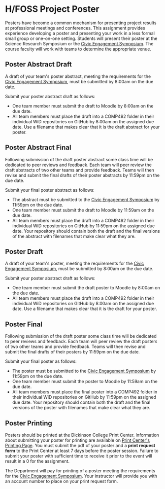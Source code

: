 # H/FOSS Project Poster

Posters have become a common mechanism for presenting project results at professional meetings and conferences. This assignment provides experience developing a poster and presenting your work in a less formal small group or one-on-one setting. Students will present their poster at the Science Research Symposium or the [Civic Engagement Symposium](https://www.dickinson.edu/info/20378/civic_engagement/4213/civic_engagement_symposium). The course faculty will work with teams to determine the appropriate venue.

## Poster Abstract Draft

A draft of your team's poster abstract, meeting the requirements for the [Civic Engagement Symposium](https://www.dickinson.edu/info/20378/civic_engagement/4213/civic_engagement_symposium), must be submitted by 8:00am on the due date.

Submit your poster abstract draft as follows:
* One team member must submit the draft to Moodle by 8:00am on the due date.
* All team members must place the draft into a COMP492 folder in their individual WiD repositories on GitHub by 8:00am on the assigned due date.  Use a filename that makes clear that it is the draft abstract for your poster.

## Poster Abstract Final

Following submission of the draft poster abstract some class time will be dedicated to peer reviews and feedback.  Each team will peer review the draft abstracts of two other teams and provide feedback.  Teams will then revise and submit the final drafts of their poster abstracts by 11:59pm on the due date.

Submit your final poster abstract as follows:
* The abstract must be submitted to the [Civic Engagement Symposium](https://www.dickinson.edu/info/20378/civic_engagement/4213/civic_engagement_symposium) by 11:59pm on the due date.
* One team member must submit the draft to Moodle by 11:59am on the due date.
* All team members must place the draft into a COMP492 folder in their individual WiD repositories on GitHub by 11:59pm on the assigned due date.  Your repository should contain both the draft and the final versions of the abstract with filenames that make clear what they are.

## Poster Draft

A draft of your team's poster, meeting the requirements for the [Civic Engagement Symposium](https://www.dickinson.edu/info/20378/civic_engagement/4213/civic_engagement_symposium), must be submitted by 8:00am on the due date.

Submit your poster abstract draft as follows:
* One team member must submit the draft poster to Moodle by 8:00am on the due date.
* All team members must place the draft into a COMP492 folder in their individual WiD repositories on GitHub by 8:00am on the assigned due date. Use a filename that makes clear that it is the draft for your poster.

## Poster Final

Following submission of the draft poster some class time will be dedicated to peer reviews and feedback.  Each team will peer review the draft posters of two other teams and provide feedback.  Teams will then revise and submit the final drafts of their posters by 11:59pm on the due date.

Submit your final poster as follows:
* The poster must be submitted to the [Civic Engagement Symposium](https://www.dickinson.edu/info/20378/civic_engagement/4213/civic_engagement_symposium) by 11:59pm on the due date.
* One team member must submit the poster to Moodle by 11:59am on the due date.
* All team members must place the final poster into a COMP492 folder in their individual WiD repositories on GitHub by 11:59pm on the assigned due date.  Your repository should contain both the draft and the final versions of the poster with filenames that make clear what they are.

## Poster Printing

Posters should be printed at the Dickinson College Print Center.  Information about submitting your poster for printing are available on [Print Center's Printing Page](https://www.dickinson.edu/info/20087/print_center/1603/printing).  You must submit the pdf of your poster and a **print request form** to the Print Center at least 7 days before the poster session.  Failure to submit your poster with sufficient time to receive it prior to the event will result in a 0 for the assignment.

The Department will pay for printing of a poster meeting the requirements for the [Civic Engagement Symposium](https://www.dickinson.edu/info/20378/civic_engagement/4213/civic_engagement_symposium).  Your instructor will provide you with an account number to place on your print request form.

